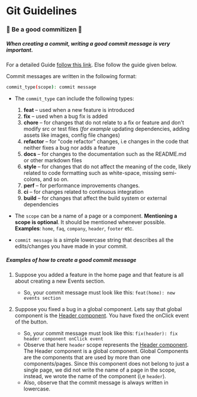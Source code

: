 # Git Guidelines

### 🚨 **Be a good commitizen** 🚨

##### When creating a commit, writing a good commit message is very important.

For a detailed Guide [follow this link](https://www.freecodecamp.org/news/how-to-write-better-git-commit-messages/). Else follow the guide given below.

Commit messages are written in the following format:

```sh
commit_type(scope): commit message
```

- The `commit_type` can include the following types:

  1. **feat** – used when a new feature is introduced
  2. **fix** – used when a bug fix is added
  3. **chore** – for changes that do not relate to a fix or feature and don't modify src or test files (_for example_ updating dependencies, adding assets like images, config file changes)
  4. **refactor** – for "code refactor" changes, i.e changes in the code that neither fixes a bug nor adds a feature
  5. **docs** – for changes to the documentation such as the README.md or other markdown files
  6. **style** – for changes that do not affect the meaning of the code, likely related to code formatting such as white-space, missing semi-colons, and so on.
  7. **perf** – for performance improvements changes.
  8. **ci** – for changes related to continuous integration
  9. **build** – for changes that affect the build system or external dependencies

- The `scope` can be a name of a page or a component. **Mentioning a scope is optional**. It should be mentioned whenever possible.
  **Examples**: `home`, `faq`, `company`, `header`, `footer` etc.

- `commit message` is a simple lowercase string that describes all the edits/changes you have made in your commit.

##### Examples of how to create a good commit message

1. Suppose you added a feature in the home page and that feature is all about creating a new Events section.

   - So, your commit message must look like this: `feat(home): new events section`

2. Suppose you fixed a bug in a global component. Lets say that global component is the [Header component](../components/Header/Header.tsx). You have fixed the onClick event of the button.
   - So, your commit message must look like this: `fix(header): fix header component onClick event`
   - Observe that here `header` scope represents the [Header component](../components/Header/Header.tsx). The Header component is a global component. Global Components are the components that are used by more than one components/pages. Since this component does not belong to just a single page, we did not write the name of a page in the scope, instead, we wrote the name of the component (i,e `header`).
   - Also, observe that the commit message is always written in lowercase.
